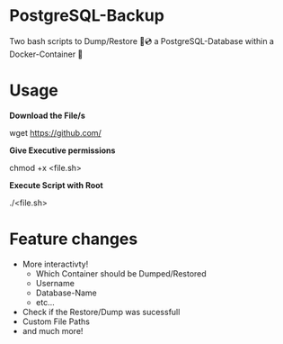 # PostgreSQL-Backup

Two bash scripts to Dump/Restore 💾💿 a PostgreSQL-Database within a Docker-Container 🐋


# Usage

**Download the File/s**

wget <https://github.com/>  

**Give Executive permissions**

chmod +x <file.sh>

**Execute Script with Root**

./<file.sh>


# Feature changes

- More interactivty!
    - Which Container should be Dumped/Restored
    - Username
    - Database-Name
    - etc...
- Check if the Restore/Dump was sucessfull
- Custom File Paths
- and much more!
